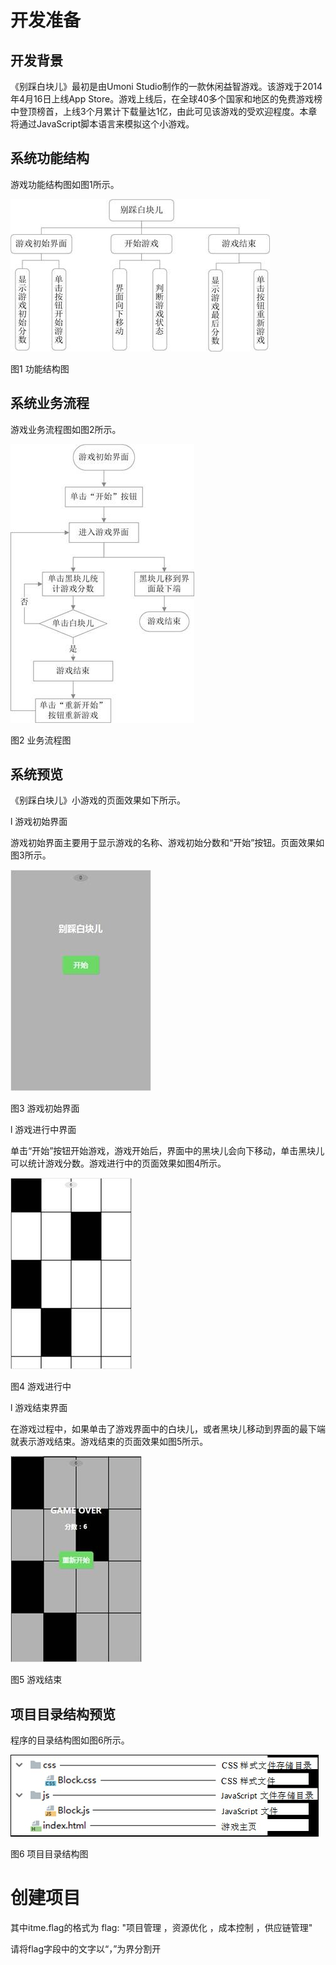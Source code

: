 # 开发准备
## 开发背景

《别踩白块儿》最初是由Umoni Studio制作的一款休闲益智游戏。该游戏于2014年4月16日上线App Store。游戏上线后，在全球40多个国家和地区的免费游戏榜中登顶榜首，上线3个月累计下载量达1亿，由此可见该游戏的受欢迎程度。本章将通过JavaScript脚本语言来模拟这个小游戏。

## 系统功能结构

游戏功能结构图如图1所示。

![alt text](image001.jpg)

图1 功能结构图

## 系统业务流程

游戏业务流程图如图2所示。

![alt text](image002.jpg)

图2 业务流程图

## 系统预览

《别踩白块儿》小游戏的页面效果如下所示。

l 游戏初始界面

游戏初始界面主要用于显示游戏的名称、游戏初始分数和“开始”按钮。页面效果如图3所示。

![alt text](image003.jpg)

图3 游戏初始界面

l 游戏进行中界面

单击“开始”按钮开始游戏，游戏开始后，界面中的黑块儿会向下移动，单击黑块儿可以统计游戏分数。游戏进行中的页面效果如图4所示。

![alt text](image004.jpg)

图4 游戏进行中

l 游戏结束界面

在游戏过程中，如果单击了游戏界面中的白块儿，或者黑块儿移动到界面的最下端就表示游戏结束。游戏结束的页面效果如图5所示。

![alt text](image005.jpg)

图5 游戏结束

## 项目目录结构预览

程序的目录结构图如图6所示。

![alt text](image006.jpg)

图6  项目目录结构图

 # 创建项目

其中itme.flag的格式为
flag: "项目管理 ，资源优化 ，成本控制 ，供应链管理"

请将flag字段中的文字以“，”为界分割开
